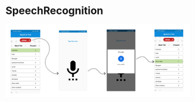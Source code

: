 # SpeechRecognition

![alt text](https://github.com/Anup2712/SpeechRecognition/blob/master/flow.jpg)


